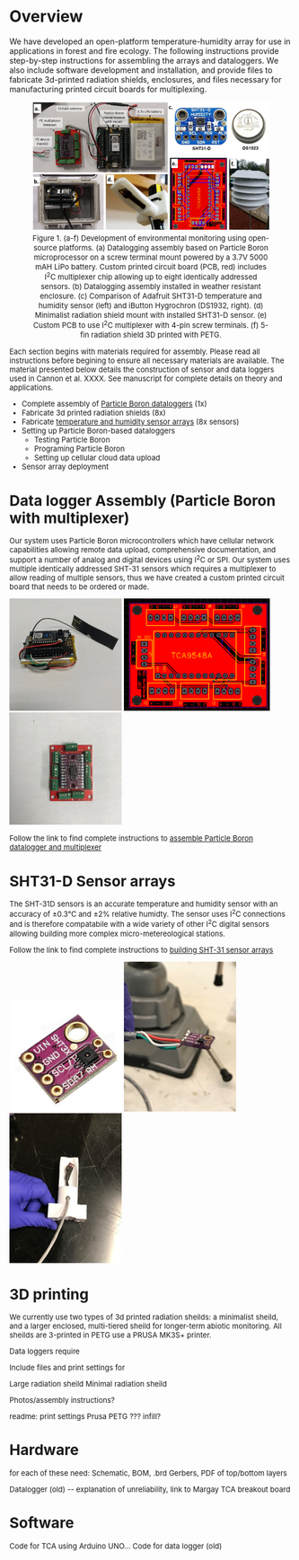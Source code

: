 # Overview

We have developed an open-platform temperature-humidity array for use in applications in forest and fire ecology. The following instructions provide step-by-step instructions for assembling the arrays and dataloggers. We also include software development and installation, and provide files to fabricate 3d-printed radiation shields, enclosures, and files necessary for manufacturing printed circuit boards for multiplexing.

<figure>
<img src=figs/sensor-fig.PNG></img>
<figcaption align = "center"><font size = -1>Figure 1. (a-f) Development of environmental monitoring using open-source platforms. (a) Datalogging assembly based on Particle Boron microprocessor on a screw terminal mount powered by a 3.7V 5000 mAH LiPo battery. Custom printed circuit board (PCB, red) includes I<sup>2</sup>C multiplexer chip allowing up to eight identically addressed sensors. (b) Datalogging assembly installed in weather resistant enclosure. (c) Comparison of Adafruit SHT31-D temperature and humidity sensor (left) and iButton Hygrochron (DS1932, right). (d) Minimalist radiation shield mount with installed SHT31-D sensor. (e) Custom PCB to use I<sup>2</sup>C multiplexer with 4-pin screw terminals. (f) 5-fin radiation shield 3D printed with PETG.<font></figcaption>
</figure>

Each section begins with materials required for assembly. Please read all instructions before begining to ensure all necessary materials are available. The material presented below details the construction of sensor and data loggers used in Cannon et al. XXXX. See manuscript for complete details on theory and applications.

* Complete assembly of [Particle Boron dataloggers](#SHT31-D-Sensor-arrays) (1x)
* Fabricate 3d printed radiation shields (8x)
* Fabricate [temperature and humidity sensor arrays](#SHT31-D-Sensor-arrays) (8x sensors)
* Setting up Particle Boron-based dataloggers
  * Testing Particle Boron
  * Programing Particle Boron
  * Setting up cellular cloud data upload
* Sensor array deployment 

 # Data logger Assembly (Particle Boron with multiplexer)
 
 Our system uses Particle Boron microcontrollers which have cellular network capabilities allowing remote data upload,  comprehensive documentation, and support a number of analog and digital devices using I<sup>2</sup>C or SPI. Our system uses multiple identically addressed SHT-31 sensors which requires a multiplexer to allow reading of multiple sensors, thus we have created a custom printed circuit board that needs to be ordered or made.
 
<img src=figs/loggerassembly-10.jpg width=200></img>
<img src=figs/tca-pcb-gerber.PNG height=200></img>
<img src=figs/loggerassembly-5.jpg width=200></img>

 Follow the link to find complete instructions to <a href=pages/logger-assembly.md>assemble Particle Boron datalogger and multiplexer</a>

 # SHT31-D Sensor arrays

The SHT-31D sensors is an accurate temperature and humidity sensor with an accuracy of ±0.3°C and ±2% relative humidty. The sensor uses I<sup>2</sup>C connections and is therefore compatabile with a wide variety of other I<sup>2</sup>C digital sensors allowing building more complex micro-metereological stations.

 Follow the link to find complete instructions to <a href=pages/SHT-assembly.md>building SHT-31 sensor arrays</a>
 
<img src=figs/sht31-chip.jpg width=200></img>
<img src=figs/shtassembly_5.png width=200></img>
<img src=figs/shtassembly_10.png width=200></img>

# 3D printing

We currently use two types of 3d printed radiation sheilds: a minimalist sheild, and a larger enclosed, multi-tiered sheild for longer-term abiotic monitoring. All sheilds are 3-printed in PETG use a PRUSA MK3S+ printer.

Data loggers require 

Include files and print settings for

Large radiation sheild
Minimal radiation sheild

Photos/assembly instructions?


readme: print settings
Prusa PETG ???
infill?

# Hardware

for each of these need: Schematic, BOM, .brd Gerbers, PDF of top/bottom layers

Datalogger (old) -- explanation of unreliability, link to Margay
TCA breakout board

#  Software

Code for TCA using Arduino UNO...
Code for data logger (old)
